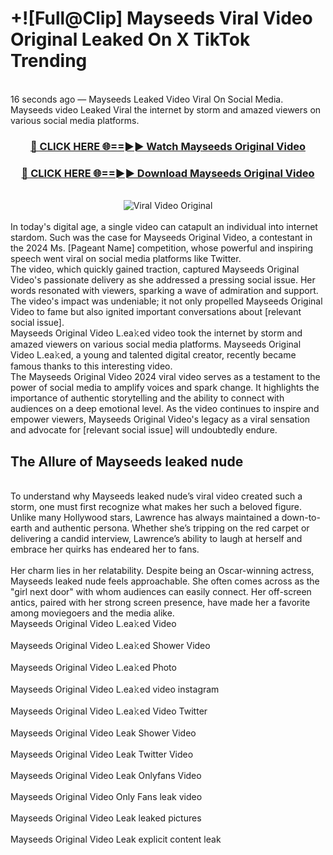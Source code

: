 # +![Full@Clip] Mayseeds Viral Video Original Leaked On X TikTok Trending
<br>
16 seconds ago — Mayseeds Leaked Video Viral On Social Media. Mayseeds video Leaked Viral the internet by storm and amazed viewers on various social media platforms.
<br>
<div align="center">
<h3><a href="https://bestclip.site?title=Mayseeds&ref=git" rel="nofollow">🔴 CLICK HERE 🌐==►► Watch Mayseeds Original Video</a></h3>
<h3><a href="https://bestclip.site?title=Mayseeds&ref=git" rel="nofollow">🔴 CLICK HERE 🌐==►► Download Mayseeds Original Video</a></h3>
<br>
<a href="https://bestclip.site?title=Mayseeds&ref=git" rel="nofollow" data-target="animated-image.originalLink"><img src="https://i.ibb.co.com/xMMVF88/686577567.gif" alt="Viral Video Original" style="max-width: 100%; display: inline-block;" data-target="animated-image.originalImage"></a>
</div>
<br>
In today's digital age, a single video can catapult an individual into internet stardom. Such was the case for Mayseeds Original Video, a contestant in the 2024 Ms. [Pageant Name] competition, whose powerful and inspiring speech went viral on social media platforms like Twitter.
<br>
The video, which quickly gained traction, captured Mayseeds Original Video's passionate delivery as she addressed a pressing social issue. Her words resonated with viewers, sparking a wave of admiration and support. The video's impact was undeniable; it not only propelled Mayseeds Original Video to fame but also ignited important conversations about [relevant social issue].
<br>
Mayseeds Original Video L.ea𝚔ed video took the internet by storm and amazed viewers on various social media platforms. Mayseeds Original Video L.ea𝚔ed, a young and talented digital creator, recently became famous thanks to this interesting video.
<br>
The Mayseeds Original Video 2024 viral video serves as a testament to the power of social media to amplify voices and spark change. It highlights the importance of authentic storytelling and the ability to connect with audiences on a deep emotional level. As the video continues to inspire and empower viewers, Mayseeds Original Video's legacy as a viral sensation and advocate for [relevant social issue] will undoubtedly endure.
<br>
<h2>The Allure of Mayseeds leaked nude</h2>
<br>
To understand why Mayseeds leaked nude’s viral video created such a storm, one must first recognize what makes her such a beloved figure. Unlike many Hollywood stars, Lawrence has always maintained a down-to-earth and authentic persona. Whether she’s tripping on the red carpet or delivering a candid interview, Lawrence’s ability to laugh at herself and embrace her quirks has endeared her to fans.
<br><br>
Her charm lies in her relatability. Despite being an Oscar-winning actress, Mayseeds leaked nude feels approachable. She often comes across as the "girl next door" with whom audiences can easily connect. Her off-screen antics, paired with her strong screen presence, have made her a favorite among moviegoers and the media alike.
<br>
Mayseeds Original Video L.ea𝚔ed Video
<br><br>
Mayseeds Original Video L.ea𝚔ed Shower Video
<br><br>
Mayseeds Original Video L.ea𝚔ed Photo
<br><br>
Mayseeds Original Video L.ea𝚔ed video instagram
<br><br>
Mayseeds Original Video L.ea𝚔ed Video Twitter
<br><br>
Mayseeds Original Video Leak Shower Video
<br><br>
Mayseeds Original Video Leak Twitter Video
<br><br>
Mayseeds Original Video Leak Onlyfans Video
<br><br>
Mayseeds Original Video Only Fans leak video
<br><br>
Mayseeds Original Video Leak leaked pictures
<br><br>
Mayseeds Original Video Leak explicit content leak